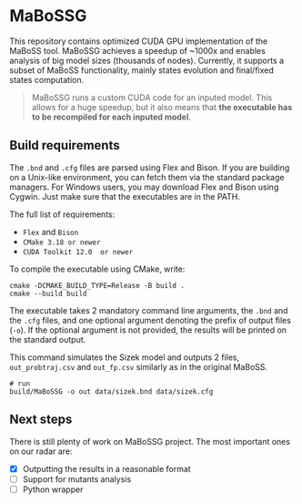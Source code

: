 # MaBoSSG

This repository contains optimized CUDA GPU implementation of the MaBoSS tool. MaBoSSG achieves a speedup of ~1000x and enables analysis of big model sizes (thousands of nodes). Currently, it supports a subset of MaBoSS functionality, mainly states evolution and final/fixed states computation.

> MaBoSSG runs a custom CUDA code for an inputed model. This allows for a huge speedup, but it also means that **the executable has to be recompiled for each inputed model**.     

## Build requirements

The `.bnd` and `.cfg` files are parsed using Flex and Bison. If you are building on a Unix-like environment, you can fetch them via the standard package managers. For Windows users, you may download Flex and Bison using Cygwin. Just make sure that the executables are in the PATH.

The full list of requirements:
- `Flex` and `Bison`
- `CMake 3.18 or newer` 
- `CUDA Toolkit 12.0  or newer`


To compile the executable using CMake, write:
```
cmake -DCMAKE_BUILD_TYPE=Release -B build .
cmake --build build
``` 

The executable takes 2 mandatory command line arguments, the `.bnd` and the `.cfg` files, and one optional argument denoting the prefix of output files (`-o`). If the optional argument is not provided, the results will be printed on the standard output.

This command simulates the Sizek model and outputs 2 files, `out_probtraj.csv` and `out_fp.csv` similarly as in the original MaBoSS. 
```
# run
build/MaBoSSG -o out data/sizek.bnd data/sizek.cfg
```

## Next steps

There is still plenty of work on MaBoSSG project. The most important ones on our radar are:
- [x] Outputting the results in a reasonable format
- [ ] Support for mutants analysis 
- [ ] Python wrapper 

